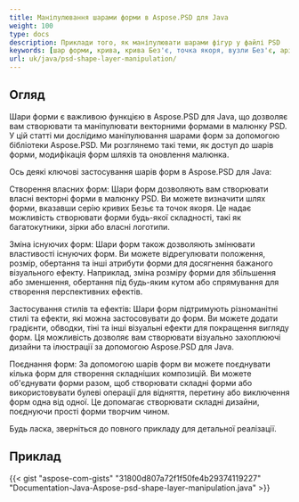 ```yaml
---
title: Маніпулювання шарами форми в Aspose.PSD для Java
weight: 100
type: docs
description: Приклади того, як маніпулювати шарами фігур у файлі PSD
keywords: [шар форми, крива, крива Без'є, точка якоря, вузли Без'є, api psd, java, зразок коду]
url: uk/java/psd-shape-layer-manipulation/
---
```


## **Огляд**
Шари форми є важливою функцією в Aspose.PSD для Java, що дозволяє вам створювати та маніпулювати векторними формами в малюнку PSD. У цій статті ми дослідимо маніпулювання шарами форм за допомогою бібліотеки Aspose.PSD. Ми розглянемо такі теми, як доступ до шарів форми, модифікація форм шляхів та оновлення малюнка.

Ось деякі ключові застосування шарів форм в Aspose.PSD для Java:

Створення власних форм: Шари форм дозволяють вам створювати власні векторні форми в малюнку PSD. Ви можете визначити шлях форми, вказавши серію кривих Безьє та точок якоря. Це надає можливість створювати форми будь-якої складності, такі як багатокутники, зірки або власні логотипи.

Зміна існуючих форм: Шари форм також дозволяють змінювати властивості існуючих форм. Ви можете відрегулювати положення, розмір, обертання та інші атрибути форми для досягнення бажаного візуального ефекту. Наприклад, зміна розміру форми для збільшення або зменшення, обертання під будь-яким кутом або спрямування для створення перспективних ефектів.

Застосування стилів та ефектів: Шари форм підтримують різноманітні стилі та ефекти, які можна застосовувати до форм. Ви можете додати градієнти, обводки, тіні та інші візуальні ефекти для покращення вигляду форм. Ця можливість дозволяє вам створювати візуально захоплюючі дизайни та ілюстрації за допомогою Aspose.PSD для Java.

Поєднання форм: За допомогою шарів форм ви можете поєднувати кілька форм для створення складніших композицій. Ви можете об'єднувати форми разом, щоб створювати складні форми або використовувати булеві операції для відняття, перетину або виключення форм одна від одної. Це допомагає створювати складні дизайни, поєднуючи прості форми творчим чином.

Будь ласка, зверніться до повного прикладу для детальної реалізації.

## **Приклад**
{{< gist "aspose-com-gists" "31800d807a72f1f50fe4b29374119227" "Documentation-Java-Aspose-psd-shape-layer-manipulation.java" >}}

